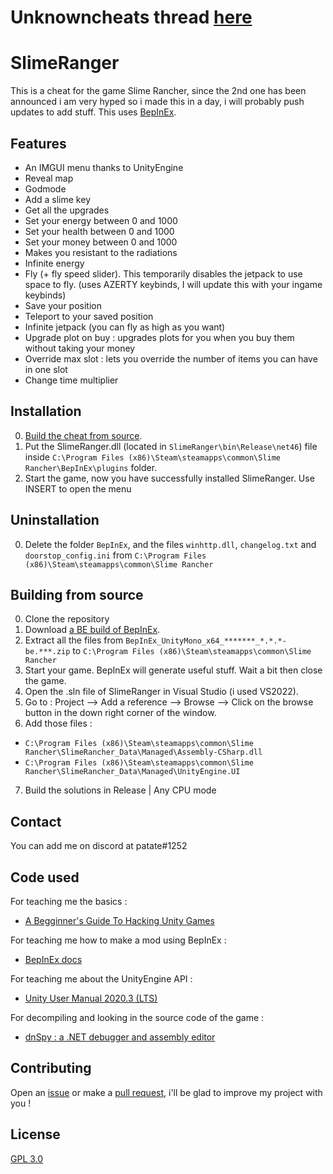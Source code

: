 # Unknowncheats thread [here](https://www.unknowncheats.me/forum/unity/505620-slime-rancher-multihack.html)

# SlimeRanger

This is a cheat for the game Slime Rancher, since the 2nd one has been announced i am very hyped so i made this in a day, i will probably push updates to add stuff.
This uses [BepInEx](https://github.com/BepInEx/BepInEx).

## Features
* An IMGUI menu thanks to UnityEngine
* Reveal map
* Godmode
* Add a slime key
* Get all the upgrades
* Set your energy between 0 and 1000
* Set your health between 0 and 1000
* Set your money between 0 and 1000
* Makes you resistant to the radiations
* Infinite energy
* Fly (+ fly speed slider). This temporarily disables the jetpack to use space to fly. (uses AZERTY keybinds, I will update this with your ingame keybinds)
* Save your position
* Teleport to your saved position
* Infinite jetpack (you can fly as high as you want)
* Upgrade plot on buy : upgrades plots for you when you buy them without taking your money
* Override max slot : lets you override the number of items you can have in one slot
* Change time multiplier


## Installation

0. [Build the cheat from source](https://github.com/ALittlePatate/SlimeRanger#building-from-source).
1. Put the SlimeRanger.dll (located in `SlimeRanger\bin\Release\net46`) file inside `C:\Program Files (x86)\Steam\steamapps\common\Slime Rancher\BepInEx\plugins` folder.
2. Start the game, now you have successfully installed SlimeRanger. Use INSERT to open the menu

## Uninstallation

0. Delete the folder `BepInEx`, and the files `winhttp.dll`, `changelog.txt` and `doorstop_config.ini` from `C:\Program Files (x86)\Steam\steamapps\common\Slime Rancher`

## Building from source

0. Clone the repository
1. Download [a BE build of BepInEx](https://builds.bepinex.dev/projects/bepinex_be).
2. Extract all the files from `BepInEx_UnityMono_x64_*******_*.*.*-be.***.zip` to `C:\Program Files (x86)\Steam\steamapps\common\Slime Rancher`
3. Start your game. BepInEx will generate useful stuff. Wait a bit then close the game.
4. Open the .sln file of SlimeRanger in Visual Studio (i used VS2022).
5. Go to : Project --> Add a reference --> Browse --> Click on the browse button in the down right corner of the window.
6. Add those files :
* `C:\Program Files (x86)\Steam\steamapps\common\Slime Rancher\SlimeRancher_Data\Managed\Assembly-CSharp.dll`
* `C:\Program Files (x86)\Steam\steamapps\common\Slime Rancher\SlimeRancher_Data\Managed\UnityEngine.UI`
7. Build the solutions in Release | Any CPU mode

## Contact

You can add me on discord at patate#1252

## Code used

For teaching me the basics :
* [A Begginner's Guide To Hacking Unity Games](https://www.unknowncheats.me/wiki/A_Beginner%27s_Guide_To_Hacking_Unity_Games)

For teaching me how to make a mod using BepInEx :
* [BepInEx docs](https://docs.bepinex.dev/master/articles/dev_guide/plugin_tutorial/index.html)

For teaching me about the UnityEngine API :
* [Unity User Manual 2020.3 (LTS)](https://docs.unity3d.com/Manual/index.html)

For decompiling and looking in the source code of the game :
* [dnSpy : a .NET debugger and assembly editor](https://github.com/dnSpy/dnSpy)

## Contributing

Open an [issue](https://github.com/ALittlePatate/SlimeRanger/issues/new) or make a [pull request](https://github.com/ALittlePatate/SlimeRanger/pulls), i'll be glad to improve my project with you !

## License

[GPL 3.0](https://www.gnu.org/licenses/gpl-3.0.md)
